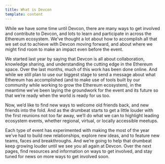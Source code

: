 ```yaml
---
title: What is Devcon
template: content
---
```


While we have some time until Devcon, there are many ways to get involved and contribute to Devcon, and lots to learn and participate in across the Ethereum ecosystem. We’ve thought a lot about how to accomplish all that we set out to achieve with Devcon moving forward, and about where we might find room to make an impact even before the event.

We started last year by saying that Devcon is all about collaboration, knowledge sharing, and understanding the cutting edge in the Ethereum space. Over the last months, much of this work has been done online. And while we still plan to use our biggest stage to send a message about what Ethereum has accomplished (and to make use of tools built by our community while working to grow the Ethereum ecosystem), in the meantime we’ve been laying the groundwork for the event and its future so that we’re ready when the world is ready for us too.

Now, we’d like to find new ways to welcome old friends back, and new friends into the fold. And as the drumbeat starts to get a little louder with the first reunions not too far away, we’ll do what we can to highlight leading ecosystem events, whether regional, virtual, or locally accessible meetups.

Each type of event has experimented with making the most of the year we’ve had to  build new relationships, explore new ideas, and to feature new teams, faces and breakthroughs. And we’re going to help that drumbeat keep growing louder until we see you all again at Devcon. Over the next pages, find resources and information on ways to get involved, and stay tuned for news on more ways to get involved soon.
